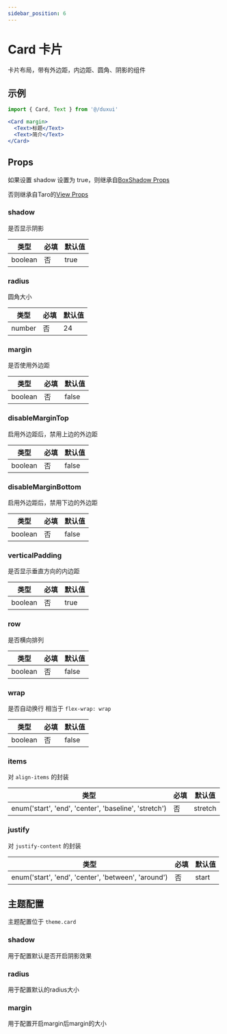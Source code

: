 ```yaml
---
sidebar_position: 6
---
```


# Card 卡片

卡片布局，带有外边距，内边距、圆角、阴影的组件

## 示例

```jsx
import { Card, Text } from '@/duxui'

<Card margin>
  <Text>标题</Text>
  <Text>简介</Text>
</Card>
```

## Props

如果设置 shadow 设置为 true，则继承自[BoxShadow Props](../base/BoxShadow)

否则继承自Taro的[View Props](https://nervjs.github.io/taro-docs/docs/components/viewContainer/view#viewprops)

### shadow

是否显示阴影

| 类型 | 必填 | 默认值 |
| ---- | -------- | ------- |
| boolean | 否 | true |

### radius

圆角大小

| 类型 | 必填 | 默认值 |
| ---- | -------- | ------- |
| number | 否 | 24 |

### margin

是否使用外边距

| 类型 | 必填 | 默认值 |
| ---- | -------- | ------- |
| boolean | 否 | false |

### disableMarginTop

启用外边距后，禁用上边的外边距

| 类型 | 必填 | 默认值 |
| ---- | -------- | ------- |
| boolean | 否 | false |

### disableMarginBottom

启用外边距后，禁用下边的外边距

| 类型 | 必填 | 默认值 |
| ---- | -------- | ------- |
| boolean | 否 | false |

### verticalPadding

是否显示垂直方向的内边距

| 类型 | 必填 | 默认值 |
| ---- | -------- | ------- |
| boolean | 否 | true |

### row

是否横向排列

| 类型 | 必填 | 默认值 |
| ---- | -------- | ------- |
| boolean | 否 | false |

### wrap

是否自动换行 相当于 `flex-wrap: wrap`

| 类型 | 必填 | 默认值 |
| ---- | -------- | ------- |
| boolean | 否 | false |

### items

对 `align-items` 的封装

| 类型 | 必填 | 默认值 |
| ---- | -------- | ------- |
| enum('start', 'end', 'center', 'baseline', 'stretch') | 否 | stretch |

### justify

对 `justify-content` 的封装

| 类型 | 必填 | 默认值 |
| ---- | -------- | ------- |
| enum('start', 'end', 'center', 'between', 'around') | 否 | start |

## 主题配置

主题配置位于 `theme.card`

### shadow

用于配置默认是否开启阴影效果

### radius

用于配置默认的radius大小

### margin

用于配置开启margin后margin的大小